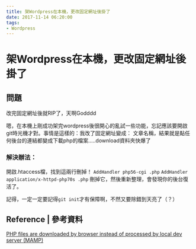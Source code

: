 ```yaml
---
title: 架Wordpress在本機，更改固定網址後掛了
date: 2017-11-14 06:20:00
tags:
- Wordpress
---
```

# 架Wordpress在本機，更改固定網址後掛了
## 問題
改完固定網址後就RIP了，天啊Godddd

嗯，在本機上剛成功架完wordpress後很開心的亂試一些功能，忘記應該要開啟git時光機才對。事情是這樣的：我改了固定網址變成： 文章名稱，結果就是點任何後台的連結都變成下載php的檔案.....download資料夾快爆了
<!--more-->

### 解決辦法：
開啟.htaccess檔，找到這兩行刪掉！
`AddHandler php56-cgi .php`
`AddHandler application/x-httpd-php70s .php`
刪掉它，然後重新整理，會發現你的後台復活了。

記得，一定一定要記得`git init`才有保障啊，不然又要除錯到天亮了（？）

## Reference | 參考資料
 [PHP files are downloaded by browser instead of processed by local dev server (MAMP)](https://stackoverflow.com/questions/2316610/php-files-are-downloaded-by-browser-instead-of-processed-by-local-dev-server-ma)